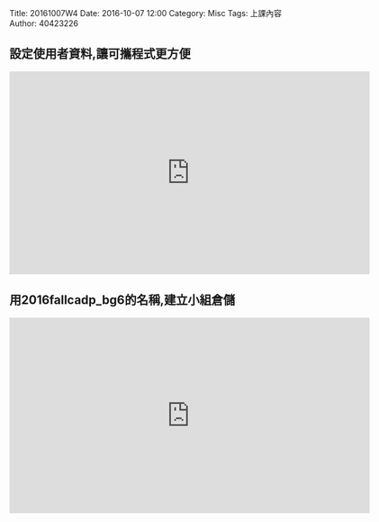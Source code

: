 Title: 20161007W4
Date: 2016-10-07 12:00
Category: Misc
Tags: 上課內容
Author: 40423226

<h2>設定使用者資料,讓可攜程式更方便</h2>
<iframe src="https://player.vimeo.com/video/190072906" width="640" height="360" frameborder="0" webkitallowfullscreen mozallowfullscreen allowfullscreen></iframe>

<h2>用2016fallcadp_bg6的名稱,建立小組倉儲</h2>
<iframe src="https://player.vimeo.com/video/190075715" width="640" height="347" frameborder="0" webkitallowfullscreen mozallowfullscreen allowfullscreen></iframe>